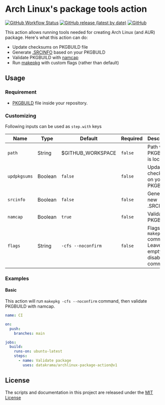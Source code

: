 # Arch Linux's package tools action

[![GitHub Workflow Status](https://img.shields.io/github/workflow/status/datakrama/archlinux-package-action/CI?label=CI&style=flat-square)](https://github.com/datakrama/archlinux-package-action/actions) [![GitHub release (latest by date)](https://img.shields.io/github/v/release/datakrama/archlinux-package-action?style=flat-square)](https://github.com/datakrama/archlinux-package-action/releases) [![GitHub](https://img.shields.io/github/license/datakrama/archlinux-package-action?style=flat-square)](./LICENSE)

This action allows running tools needed for creating Arch Linux (and AUR) package. 
Here's what this action can do:

- Update checksums on PKGBUILD file
- Generate [.SRCINFO](https://wiki.archlinux.org/title/.SRCINFO) based on your PKGBUILD
- Validate PKGBUILD with [namcap](https://wiki.archlinux.org/title/namcap)
- Run [makepkg](https://wiki.archlinux.org/title/Makepkg) with custom flags (rather than default)

## Usage

### Requirement
- [PKGBUILD](https://wiki.archlinux.org/title/PKGBUILD) file inside your repository.

### Customizing
Following inputs can be used as `step.with` keys

| Name              | Type      | Default                       | Required  | Description                           |
|-------------------|-----------|-------------------------------|-----------|---------------------------------------|
| `path`            | String    | $GITHUB_WORKSPACE             | `false`   | Path where PKGBUILD is located        |
| `updpkgsums`      | Boolean   | `false`                       | `false`   | Update checksums on your PKGBUILD     |
| `srcinfo`         | Boolean   | `false`                       | `false`   | Generate new .SRCINFO                 |
| `namcap`          | Boolean   | `true`                        | `false`   | Validate PKGBUILD                     |
| `flags`           | String    | `-cfs --noconfirm`            | `false`   | Flags after `makepkg` command. Leave this empty will disable this command. |

### Examples
#### Basic

This action will run `makepkg -cfs --noconfirm` command, then validate PKGBUILD with namcap.

```yaml
name: CI

on:
  push:
    branches: main

jobs:
  build:
    runs-on: ubuntu-latest
    steps:
      - name: Validate package
        uses: datakrama/archlinux-package-action@v1
```

## License
The scripts and documentation in this project are released under the [MIT License](./LICENSE)
